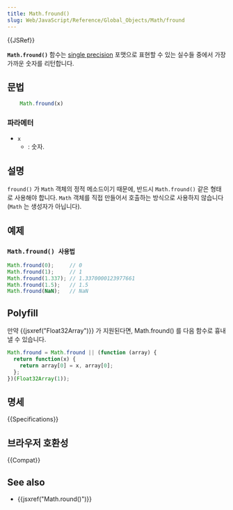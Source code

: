 ```yaml
---
title: Math.fround()
slug: Web/JavaScript/Reference/Global_Objects/Math/fround
---
```

{{JSRef}}

**`Math.fround()`** 함수는 [single precision](https://en.wikipedia.org/wiki/Single-precision_floating-point_format "link to the wikipedia page on single-precision floating-point format") 포맷으로 표현할 수 있는 실수들 중에서 가장 가까운 숫자를 리턴합니다.

## 문법

```js
    Math.fround(x)
```

### 파라메터

- `x`
  - : 숫자.

## 설명

`fround()` 가 `Math` 객체의 정적 메소드이기 때문에, 반드시 `Math.fround()` 같은 형태로 사용해야 합니다. `Math` 객체를 직접 만들어서 호출하는 방식으로 사용하지 않습니다 (`Math` 는 생성자가 아닙니다).

## 예제

### `Math.fround() 사용법`

```js
Math.fround(0);     // 0
Math.fround(1);     // 1
Math.fround(1.337); // 1.3370000123977661
Math.fround(1.5);   // 1.5
Math.fround(NaN);   // NaN
```

## Polyfill

만약 {{jsxref("Float32Array")}} 가 지원된다면, Math.fround() 를 다음 함수로 흉내낼 수 있습니다.

```js
Math.fround = Math.fround || (function (array) {
  return function(x) {
    return array[0] = x, array[0];
  };
})(Float32Array(1));
```

## 명세

{{Specifications}}

## 브라우저 호환성

{{Compat}}

## See also

- {{jsxref("Math.round()")}}
